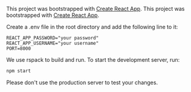 This project was bootstrapped with [Create React App](https://github.com/facebook/create-react-app).
This project was bootstrapped with [Create React App](https://github.com/facebook/create-react-app).

Create a .env file in the root directory and add the following line to it:

```env
REACT_APP_PASSWORD="your password"
REACT_APP_USERNAME="your username"
PORT=8000
```

We use rspack to build and run. To start the development server, run:

```bash
npm start
```

Please don't use the production server to test your changes.